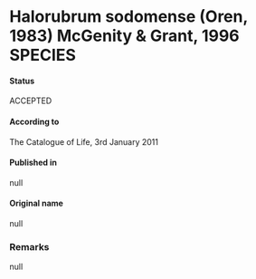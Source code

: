 # Halorubrum sodomense (Oren, 1983) McGenity & Grant, 1996 SPECIES

#### Status
ACCEPTED

#### According to
The Catalogue of Life, 3rd January 2011

#### Published in
null

#### Original name
null

### Remarks
null